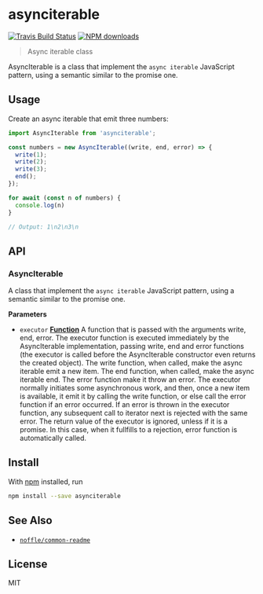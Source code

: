 # asynciterable

[![Travis Build Status](https://img.shields.io/travis/parro-it/asynciterable/master.svg)](http://travis-ci.org/parro-it/asynciterable)
[![NPM downloads](https://img.shields.io/npm/dt/asynciterable.svg)](https://npmjs.org/package/asynciterable)

> Async iterable class

AsyncIterable is a class that implement the `async iterable` JavaScript pattern,
using a semantic similar to the promise one.

## Usage

Create an async iterable that emit three numbers:

```js
import AsyncIterable from 'asynciterable';

const numbers = new AsyncIterable((write, end, error) => {
  write(1);
  write(2);
  write(3);
  end();
});

for await (const n of numbers) {
  console.log(n)
}

// Output: 1\n2\n3\n
```

## API

<!-- Generated by documentation.js. Update this documentation by updating the source code. -->

### AsyncIterable

A class that implement the `async iterable` JavaScript pattern, using a semantic
similar to the promise one.

**Parameters**

* `executor`
  **[Function](https://developer.mozilla.org/en-US/docs/Web/JavaScript/Reference/Statements/function)**
  A function that is passed with the arguments write, end, error. The executor
  function is executed immediately by the AsyncIterable implementation, passing
  write, end and error functions (the executor is called before the
  AsyncIterable constructor even returns the created object). The write
  function, when called, make the async iterable emit a new item. The end
  function, when called, make the async iterable end. The error function make it
  throw an error. The executor normally initiates some asynchronous work, and
  then, once a new item is available, it emit it by calling the write function,
  or else call the error function if an error occurred. If an error is thrown in
  the executor function, any subsequent call to iterator next is rejected with
  the same error. The return value of the executor is ignored, unless if it is a
  promise. In this case, when it fullfills to a rejection, error function is
  automatically called.

## Install

With [npm](https://npmjs.org/) installed, run

```bash
npm install --save asynciterable
```

## See Also

* [`noffle/common-readme`](https://github.com/noffle/common-readme)

## License

MIT

